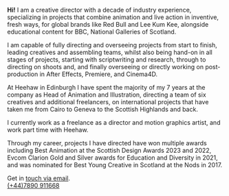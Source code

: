 **Hi!** I am a creative director with a decade of industry experience, specializing in projects that combine animation and live action in inventive, fresh ways, for global brands like Red Bull and Lee Kum Kee, alongside educational content for BBC, National Galleries of Scotland.

I am capable of fully directing and overseeing projects from start to finish, leading creatives and assembling teams, whilst also being hand-on in all stages of projects, starting with scriptwriting and research, through to directing on shoots and, and finally overseeing or directly working on post-production in After Effects, Premiere, and Cinema4D.

At Heehaw in Edinburgh I have spent the majority of my 7 years at the company as Head of Animation and Illustration, directing a team of six creatives and additional freelancers, on international projects that have taken me from Cairo to Geneva to the Scottish Highlands and back.

I currently work as a freelance as a director and motion graphics artist, and work part time with Heehaw.

Through my career, projects I have directed have won multiple awards including Best Animation at the Scottish Design Awards 2023 and 2022, Evcom Clarion Gold and Silver awards for Education and Diversity in 2021, and was nominated for Best Young Creative in Scotland at the Nods in 2017.

Get in [touch via email](mailto:danlester91@gmail.com).  
[(+44)7890 911668](tel:\(+44\)7890911668)